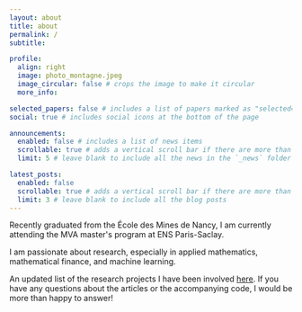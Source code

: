 ```yaml
---
layout: about
title: about
permalink: /
subtitle: 

profile:
  align: right
  image: photo_montagne.jpeg
  image_circular: false # crops the image to make it circular
  more_info:

selected_papers: false # includes a list of papers marked as "selected={true}"
social: true # includes social icons at the bottom of the page

announcements:
  enabled: false # includes a list of news items
  scrollable: true # adds a vertical scroll bar if there are more than 3 news items
  limit: 5 # leave blank to include all the news in the `_news` folder

latest_posts:
  enabled: false
  scrollable: true # adds a vertical scroll bar if there are more than 3 new posts items
  limit: 3 # leave blank to include all the blog posts
---
```


Recently graduated from the École des Mines de Nancy, I am currently attending the MVA master's program at ENS Paris-Saclay.

I am passionate about research, especially in applied mathematics, mathematical finance, and machine learning.

An updated list of the research projects  I have been involved [here](...). If you have any questions about the articles or the accompanying code, I would be more than happy to answer!